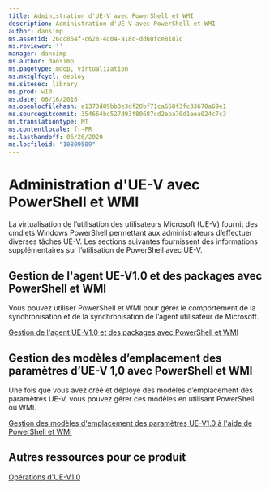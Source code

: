 ```yaml
---
title: Administration d'UE-V avec PowerShell et WMI
description: Administration d'UE-V avec PowerShell et WMI
author: dansimp
ms.assetid: 26cc864f-c628-4c04-a18c-dd60fce8187c
ms.reviewer: ''
manager: dansimp
ms.author: dansimp
ms.pagetype: mdop, virtualization
ms.mktglfcycl: deploy
ms.sitesec: library
ms.prod: w10
ms.date: 06/16/2016
ms.openlocfilehash: e1373d89bb3e3df20bf71ca668f3fc33670a69e1
ms.sourcegitcommit: 354664bc527d93f80687cd2eba70d1eea024c7c3
ms.translationtype: MT
ms.contentlocale: fr-FR
ms.lasthandoff: 06/26/2020
ms.locfileid: "10809509"
---
```

# Administration d'UE-V avec PowerShell et WMI


La virtualisation de l’utilisation des utilisateurs Microsoft (UE-V) fournit des cmdlets Windows PowerShell permettant aux administrateurs d’effectuer diverses tâches UE-V. Les sections suivantes fournissent des informations supplémentaires sur l’utilisation de PowerShell avec UE-V.

## Gestion de l'agent UE-V1.0 et des packages avec PowerShell et WMI


Vous pouvez utiliser PowerShell et WMI pour gérer le comportement de la synchronisation et de la synchronisation de l’agent utilisateur de Microsoft.

[Gestion de l'agent UE-V1.0 et des packages avec PowerShell et WMI](managing-the-ue-v-10-agent-and-packages-with-powershell-and-wmi.md)

## Gestion des modèles d’emplacement des paramètres d’UE-V 1,0 avec PowerShell et WMI


Une fois que vous avez créé et déployé des modèles d’emplacement des paramètres UE-V, vous pouvez gérer ces modèles en utilisant PowerShell ou WMI.

[Gestion des modèles d'emplacement des paramètres UE-V1.0 à l'aide de PowerShell et WMI](managing-ue-v-10-settings-location-templates-using-powershell-and-wmi.md)

## Autres ressources pour ce produit


[Opérations d'UE-V1.0](operations-for-ue-v-10.md)

 

 





